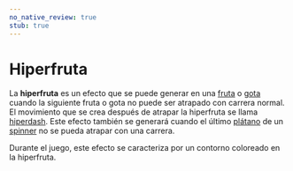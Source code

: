 ```yaml
---
no_native_review: true
stub: true
---
```


# Hiperfruta

La **hiperfruta** es un efecto que se puede generar en una [fruta](/wiki/Gameplay/Hit_object/Fruit) o [gota](/wiki/Gameplay/Hit_object/Juice_stream#gota) cuando la siguiente fruta o gota no puede ser atrapado con carrera normal. El movimiento que se crea después de atrapar la hiperfruta se llama [hiperdash](/wiki/Gameplay/Hyperdash). Este efecto también se generará cuando el último [plátano](/wiki/Gameplay/Hit_object/Banana) de un [spinner](/wiki/Gameplay/Hit_object/Spinner) no se pueda atrapar con una carrera.

Durante el juego, este efecto se caracteriza por un contorno coloreado en la hiperfruta.
